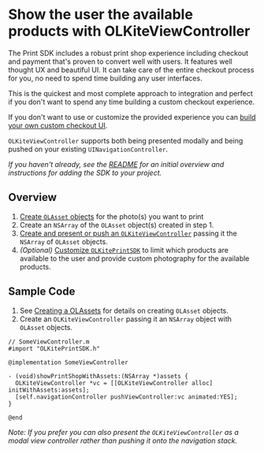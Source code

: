 Show the user the available products with OLKiteViewController
==============

The Print SDK includes a robust print shop experience including checkout and payment that's proven to convert well with users. It features well thought UX and beautiful UI. It can take care of the entire checkout process for you, no need to spend time building any user interfaces.

This is the quickest and most complete approach to integration and perfect if you don't want to spend any time building a custom checkout experience.

If you don't want to use or customize the provided experience you can [build your own custom checkout UI](../README.md#).

`OLKiteViewController` supports both being presented modally and being pushed on your existing `UINavigationController`.

_If you haven't already, see the [README](../README.md#Custom-Checkout) for an initial overview and instructions for adding the SDK to your project._


Overview
--------
1. [Create `OLAsset` objects](docs/create_asset_object.md) for the photo(s) you want to print
2. Create an `NSArray` of the `OLAsset` object(s) created in step 1.
3. [Create and present or push an `OLKiteViewController`](docs/OLKiteViewController.md) passing it the `NSArray` of `OLAsset` objects.
4. _(Optional)_ [Customize `OLKitePrintSDK`](docs/OLKitePrintSDK.md) to limit which products are available to the user and provide custom photography for the available products.

Sample Code
-----------
1. See [Creating a OLAssets](create_asset_object.md) for details on creating `OLAsset` objects.
2. Create an `OLKiteViewController` passing it an `NSArray` object with `OLAsset` objects.

```obj-c
// SomeViewController.m
#import "OLKitePrintSDK.h"

@implementation SomeViewController

- (void)showPrintShopWithAssets:(NSArray *)assets {
  OLKiteViewController *vc = [[OLKiteViewController alloc] initWithAssets:assets];
  [self.navigationController pushViewController:vc animated:YES];
}

@end
```
*Note: If you prefer you can also present the `OLKiteViewController` as a modal view controller rather than pushing it onto the navigation stack.*
